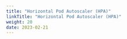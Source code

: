```yaml
---
title: "Horizontal Pod Autoscaler (HPA)"
linkTitle: "Horizontal Pod Autoscaler (HPA)"
weight: 20
date: 2023-02-21
---
```

